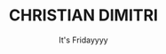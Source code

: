 ---
layout: home
title: CHRISTIAN DIMITRI
subtitle: It's Fridayyyy
categories:
 - title: Architect
   url: /fuckyouchristian
 - title: Partyman
   url: /drugaddict
 - title: Tinder Addict
   url: /fuckyoualan
---